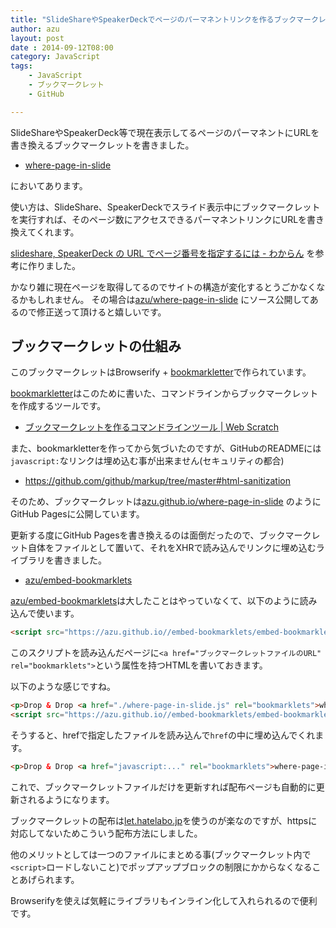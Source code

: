 ```yaml
---
title: "SlideShareやSpeakerDeckでページのパーマネントリンクを作るブックマークレット"
author: azu
layout: post
date : 2014-09-12T08:00
category: JavaScript
tags:
    - JavaScript
    - ブックマークレット
    - GitHub

---
```

SlideShareやSpeakerDeck等で現在表示してるページのパーマネントにURLを書き換えるブックマークレットを書きました。

- [where-page-in-slide](https://azu.github.io//where-page-in-slide/ "where-page-in-slide")

においてあります。

使い方は、SlideShare、SpeakerDeckでスライド表示中にブックマークレットを実行すれば、そのページ数にアクセスできるパーマネントリンクにURLを書き換えてくれます。

[slideshare, SpeakerDeck の URL でページ番号を指定するには - わからん](http://d.hatena.ne.jp/kitokitoki/20130722/p2 "slideshare, SpeakerDeck の URL でページ番号を指定するには - わからん") を参考に作りました。

かなり雑に現在ページを取得してるのでサイトの構造が変化するとうごかなくなるかもしれません。
その場合は[azu/where-page-in-slide](https://github.com/azu/where-page-in-slide "azu/where-page-in-slide") にソース公開してあるので修正送って頂けると嬉しいです。

## ブックマークレットの仕組み

このブックマークレットはBrowserify + [bookmarkletter](https://github.com/azu/bookmarkletter "bookmarkletter")で作られています。

[bookmarkletter](https://github.com/azu/bookmarkletter "bookmarkletter")はこのために書いた、コマンドラインからブックマークレットを作成するツールです。

- [ブックマークレットを作るコマンドラインツール | Web Scratch](https://efcl.info/2014/09/08/bookmarklets-env/ "ブックマークレットを作るコマンドラインツール | Web Scratch")

また、bookmarkletterを作ってから気づいたのですが、GitHubのREADMEには`javascript:`なリンクは埋め込む事が出来ません(セキュリティの都合)

- https://github.com/github/markup/tree/master#html-sanitization

そのため、ブックマークレットは[azu.github.io/where-page-in-slide](https://azu.github.io//where-page-in-slide/ "where-page-in-slide") のようにGitHub Pagesに公開しています。

更新する度にGitHub Pagesを書き換えるのは面倒だったので、ブックマークレット自体をファイルとして置いて、それをXHRで読み込んでリンクに埋め込むライブラリを書きました。

- [azu/embed-bookmarklets](https://github.com/azu/embed-bookmarklets "azu/embed-bookmarklets")

[azu/embed-bookmarklets](https://github.com/azu/embed-bookmarklets "azu/embed-bookmarklets")は大したことはやっていなくて、以下のように読み込んで使います。

```html
<script src="https://azu.github.io//embed-bookmarklets/embed-bookmarklets.js"></script>
```

このスクリプトを読み込んだページに`<a href="ブックマークレットファイルのURL" rel="bookmarklets">`という属性を持つHTMLを書いておきます。

以下のような感じですね。

```html
<p>Drop & Drop <a href="./where-page-in-slide.js" rel="bookmarklets">where-page-in-slide</a> to bookmark toolbar.</p>
<script src="https://azu.github.io//embed-bookmarklets/embed-bookmarklets.js"></script>
```

そうすると、hrefで指定したファイルを読み込んで`href`の中に埋め込んでくれます。

```html
<p>Drop & Drop <a href="javascript:..." rel="bookmarklets">where-page-in-slide</a> to bookmark toolbar.</p>
```

これで、ブックマークレットファイルだけを更新すれば配布ページも自動的に更新されるようになります。

ブックマークレットの配布は[let.hatelabo.jp](http://let.hatelabo.jp/ "let.hatelabo.jp")を使うのが楽なのですが、httpsに対応してないためこういう配布方法にしました。

他のメリットとしては一つのファイルにまとめる事(ブックマークレット内で`<script>`ロードしないこと)でポップアップブロックの制限にかからなくなることあげられます。

Browserifyを使えば気軽にライブラリもインライン化して入れられるので便利です。
